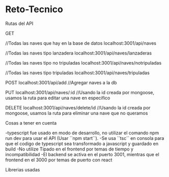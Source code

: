 # Reto-Tecnico

Rutas del API

GET

//Todas las naves que hay en la base de datos
localhost:3001/api/naves 

//Todas las naves tipo lanzadera
localhost:3001/api/naves/lanzaderas

 //Todas las naves tipo no tripuladas
localhost:3001/api/naves/notripuladas

//Todas las naves tipo tripuladas
localhost:3001/api/naves/tripuladas 

POST
localhost:3001/api/add //Agregar naves a la db

PUT
localhost:3001/api/naves/:id //Usando la id creada por mongoose, usamos la ruta para editar una nave en especifico

DELETE
localhost:3001/api/naves/delete/id //Usando la id creada por mongoose, usamos la ruta para eliminar una nave que no queramos

Cosas a tener en cuenta

-typescript fue usado en modo de desarrollo, no utilizar el comando npm run dev para usar el API (Usar ``npm start´´).
-Se usa ´´tsc´´ en consola para que el codigo de typescript sea transformado a javascript y guardado en build
-No utilize Tipado en el frontend por temas de tiempo y incompatibilidad
-El backend se activa en el puerto 3001, mientras que el frontend en el 3000 por temas de puerto con react

Librerias usadas
